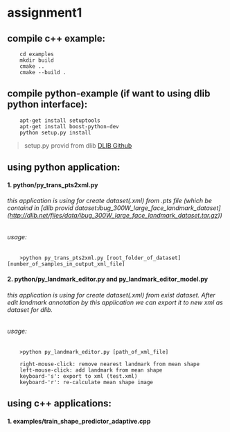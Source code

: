 # assignment1
## compile c++ example:
```
    cd examples
    mkdir build
    cmake ..
    cmake --build .
```
## compile python-example (if want to using dlib python interface):
```
    apt-get install setuptools
    apt-get install boost-python-dev
    python setup.py install
```
> setup.py provid from dlib [DLIB Github](https://github.com/davisking/dlib)

## using python application:
#### 1. python/py_trans_pts2xml.py
###### this application is using for create dataset(.xml) from .pts file (which be containd in [dlib provid dataset:ibug_300W_large_face_landmark_dataset] (http://dlib.net/files/data/ibug_300W_large_face_landmark_dataset.tar.gz))
###### usage:
```
    >python py_trans_pts2xml.py [root_folder_of_dataset] [number_of_samples_in_output_xml_file]
```
#### 2. python/py_landmark_editor.py and py_landmark_editor_model.py
######  this application is using for create dataset(.xml) from exist dataset. After edit landmark annotation by this application we can export it to new xml as dataset for dlib.
######  usage:
```
    >python py_landmark_editor.py [path_of_xml_file]
```
```
    right-mouse-click: remove nearest landmark from mean shape
    left-mouse-click: add landmark from mean shape
    keyboard-'s': export to xml (test.xml)
    keyboard-'r': re-calculate mean shape image 
```
## using c++ applications:
#### 1. examples/train_shape_predictor_adaptive.cpp

